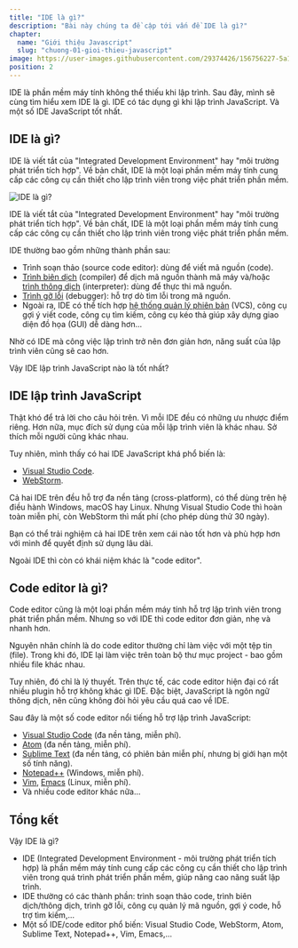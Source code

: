 ```yaml
---
title: "IDE là gì?"
description: "Bài này chúng ta đề cập tới vấn đề IDE là gì?"
chapter:
  name: "Giới thiệu Javascript"
  slug: "chuong-01-gioi-thieu-javascript"
image: https://user-images.githubusercontent.com/29374426/156756227-5a14a7e0-b668-4f32-ac3b-a625b8fbab7b.png
position: 2
---
```


IDE là phần mềm máy tính không thể thiếu khi lập trình. Sau đây, mình sẽ cùng tìm hiểu xem IDE là gì. IDE có tác dụng gì khi lập trình JavaScript. Và một số IDE JavaScript tốt nhất.

## IDE là gì?

IDE là viết tắt của "Integrated Development Environment" hay "môi trường phát triển tích hợp". Về bản chất, IDE là một loại phần mềm máy tính cung cấp các công cụ cần thiết cho lập trình viên trong việc phát triển phần mềm.

![IDE là gì?](https://user-images.githubusercontent.com/29374426/156756227-5a14a7e0-b668-4f32-ac3b-a625b8fbab7b.png)

IDE là viết tắt của "Integrated Development Environment" hay "môi trường phát triển tích hợp". Về bản chất, IDE là một loại phần mềm máy tính cung cấp các công cụ cần thiết cho lập trình viên trong việc phát triển phần mềm.

IDE thường bao gồm những thành phần sau:

- Trình soạn thảo (source code editor): dùng để viết mã nguồn (code).
- [Trình biên dịch](https://vi.wikipedia.org/wiki/Tr%C3%ACnh_bi%C3%AAn_d%E1%BB%8Bch) (compiler) để dịch mã nguồn thành mã máy và/hoặc [trình thông dịch](https://vi.wikipedia.org/wiki/Tr%C3%ACnh_th%C3%B4ng_d%E1%BB%8Bch) (interpreter): dùng để thực thi mã nguồn.
- [Trình gỡ lỗi](https://vi.wikipedia.org/wiki/Tr%C3%ACnh_g%E1%BB%A1_l%E1%BB%97i) (debugger): hỗ trợ dò tìm lỗi trong mã nguồn.
- Ngoài ra, IDE có thể tích hợp [hệ thống quản lý phiên bản](https://vi.wikipedia.org/wiki/H%E1%BB%87_th%E1%BB%91ng_qu%E1%BA%A3n_l%C3%BD_phi%C3%AAn_b%E1%BA%A3n) (VCS), công cụ gợi ý viết code, công cụ tìm kiếm, công cụ kéo thả giúp xây dựng giao diện đồ họa (GUI) dễ dàng hơn...

Nhờ có IDE mà công việc lập trình trở nên đơn giản hơn, năng suất của lập trình viên cũng sẽ cao hơn.

Vậy IDE lập trình JavaScript nào là tốt nhất?

## IDE lập trình JavaScript

Thật khó để trả lời cho câu hỏi trên. Vì mỗi IDE đều có những ưu nhược điểm riêng. Hơn nữa, mục đích sử dụng của mỗi lập trình viên là khác nhau. Sở thích mỗi người cũng khác nhau.

Tuy nhiên, mình thấy có hai IDE JavaScript khá phổ biến là:

- [Visual Studio Code](https://code.visualstudio.com/).
- [WebStorm](https://www.jetbrains.com/webstorm/).

Cả hai IDE trên đều hỗ trợ đa nền tảng (cross-platform), có thể dùng trên hệ điều hành Windows, macOS hay Linux. Nhưng Visual Studio Code thì hoàn toàn miễn phí, còn WebStorm thì mất phí (cho phép dùng thử 30 ngày).

Bạn có thể trải nghiệm cả hai IDE trên xem cái nào tốt hơn và phù hợp hơn với mình để quyết định sử dụng lâu dài.

Ngoài IDE thì còn có khái niệm khác là "code editor".

## Code editor là gì?

Code editor cũng là một loại phần mềm máy tính hỗ trợ lập trình viên trong phát triển phần mềm. Nhưng so với IDE thì code editor đơn giản, nhẹ và nhanh hơn.

Nguyên nhân chính là do code editor thường chỉ làm việc với một tệp tin (file). Trong khi đó, IDE lại làm việc trên toàn bộ thư mục project - bao gồm nhiều file khác nhau.

Tuy nhiên, đó chỉ là lý thuyết. Trên thực tế, các code editor hiện đại có rất nhiều plugin hỗ trợ không khác gì IDE. Đặc biệt, JavaScript là ngôn ngữ thông dịch, nên cũng không đòi hỏi yêu cầu quá cao về IDE.

Sau đây là một số code editor nổi tiếng hỗ trợ lập trình JavaScript:

- [Visual Studio Code](https://code.visualstudio.com/) (đa nền tảng, miễn phí).
- [Atom](https://atom.io/) (đa nền tảng, miễn phí).
- [Sublime Text](http://www.sublimetext.com/) (đa nền tảng, có phiên bản miễn phí, nhưng bị giới hạn một số tính năng).
- [Notepad++](https://notepad-plus-plus.org/downloads/) (Windows, miễn phí).
- [Vim](https://www.vim.org/), [Emacs](https://www.gnu.org/software/emacs/) (Linux, miễn phí).
- Và nhiều code editor khác nữa...

## Tổng kết

Vậy IDE là gì?

- IDE (Integrated Development Environment - môi trường phát triển tích hợp) là phần mềm máy tính cung cấp các công cụ cần thiết cho lập trình viên trong quá trình phát triển phần mềm, giúp nâng cao năng suất lập trình.
- IDE thường có các thành phần: trình soạn thảo code, trình biên dịch/thông dịch, trình gỡ lỗi, công cụ quản lý mã nguồn, gợi ý code, hỗ trợ tìm kiếm,...
- Một số IDE/code editor phổ biến: Visual Studio Code, WebStorm, Atom, Sublime Text, Notepad++, Vim, Emacs,...
